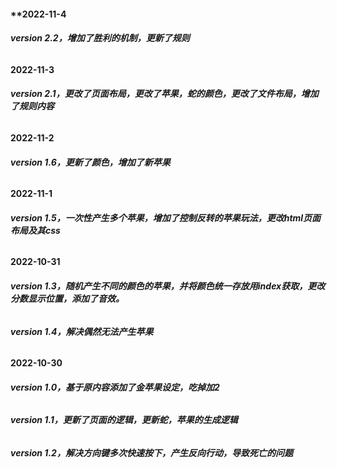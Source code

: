 #### **2022-11-4

###### **version 2.2，增加了胜利的机制，更新了规则**

#### **2022-11-3**

###### **version 2.1，更改了页面布局，更改了苹果，蛇的颜色，更改了文件布局，增加了规则内容**

#### **2022-11-2**

###### **version 1.6，更新了颜色，增加了新苹果**

#### **2022-11-1**

###### **version 1.5，一次性产生多个苹果，增加了控制反转的苹果玩法，更改html页面布局及其css**

#### **2022-10-31**

###### **version 1.3，随机产生不同的颜色的苹果，并将颜色统一存放用index获取，更改分数显示位置，添加了音效。**<!--不同颜色苹果有不同效果-->

###### **version 1.4，解决偶然无法产生苹果**

#### **2022-10-30** 

###### **version 1.0，基于原内容添加了金苹果设定，吃掉加2**

###### **version 1.1，更新了页面的逻辑，更新蛇，苹果的生成逻辑**

###### **version 1.2，解决方向键多次快速按下，产生反向行动，导致死亡的问题**